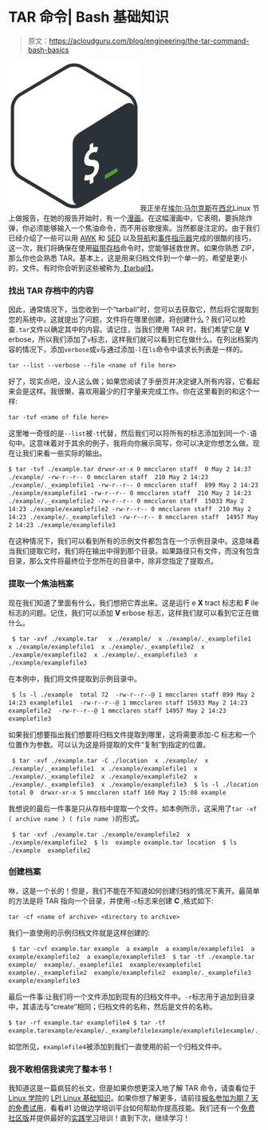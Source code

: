 # TAR 命令| Bash 基础知识

> 原文：<https://acloudguru.com/blog/engineering/the-tar-command-bash-basics>

![](img/13e67874d50aab13e6edbdcc285e3763.png)我正坐在[埃尔·马尔克斯](https://linuxacademy.com/blog/docker/its-okay-to-be-new/?utm_source)在[西北](https://www.linuxfestnorthwest.org/conferences/2019)Linux 节上做报告，在她的报告开始时，有一个[漫画](https://xkcd.com/1168/)。在这幅漫画中，它表明，要拆除炸弹，你必须能够输入一个焦油命令，而不用谷歌搜索。当然都是注定的。由于我们已经介绍了一些可以用 [AWK](https://wpengine.linuxacademy.com/linux/the-awk-command-bash-basics/?utm_source) 和 [SED](https://wpengine.linuxacademy.com/linux/the-sed-command-bash-basics/?utm_source) 以及[导航](https://wpengine.linuxacademy.com/linux/navigating-in-bash-bash-basics/?utm_source)和[事件指示器](https://wpengine.linuxacademy.com/linux/event-designators-bash-basics/?utm_source)完成的很酷的技巧，这一次，我们将确保在使用[磁带存档](https://linux.die.net/man/1/tar)命令时，您能够拯救世界。如果你熟悉 ZIP，那么你也会熟悉 TAR。基本上，这是用来归档文件到一个单一的，希望是更小的，文件。有时你会听到这些被称为[【tarball】](https://whatis.techtarget.com/definition/tarball-tar-archive)。

### **找出 TAR 存档中的内容**

因此，通常情况下，当您收到一个“tarball”时，您可以去获取它，然后将它提取到您的系统中。这就提出了问题，文件将在哪里创建，将创建什么？我们可以检查`.tar`文件以确定其中的内容。请记住，当我们使用 TAR 时，我们希望它是 **V** erbose，所以我们添加了`v`标志，这样我们就可以看到它在做什么。在列出档案内容的情况下，添加`verbose`或`v`与通过添加`-l`在`ls`命令中请求长列表是一样的。

```
tar --list --verbose --file <name of file here>
```

好了，现实点吧，没人这么做；如果您阅读了手册页并决定键入所有内容，它看起来会是这样。我很懒，喜欢用最少的打字量来完成工作。你在这里看到的和这个一样:

```
tar -tvf <name of file here>
```

这里唯一奇怪的是`--list`被`-t`代替，然后我们可以将所有的标志添加到同一个`-`语句中。这意味着对于其余的例子，我将向你展示简写，你可以决定你想怎么做。现在让我们来看一些实际的输出。

```
$ tar -tvf ./example.tar drwxr-xr-x 0 mmcclaren staff  0 May 2 14:37 ./example/ -rw-r--r-- 0 mmcclaren staff  210 May 2 14:23 ./example/._examplefile1 -rw-r--r-- 0 mmcclaren staff  899 May 2 14:23 ./example/examplefile1 -rw-r--r-- 0 mmcclaren staff  210 May 2 14:23 ./example/._examplefile2 -rw-r--r-- 0 mmcclaren staff  15033 May 2 14:23 ./example/examplefile2 -rw-r--r-- 0 mmcclaren staff  210 May 2 14:23 ./example/._examplefile3 -rw-r--r-- 0 mmcclaren staff  14957 May 2 14:23 ./example/examplefile3 
```

在这种情况下，我们可以看到所有的示例文件都包含在一个示例目录中。这意味着当我们提取它时，我们将在输出中得到那个目录。如果路径只有文件，而没有包含目录，那么文件将最终位于您所在的目录中，除非您指定了提取点。

### **提取一个焦油档案**

现在我们知道了里面有什么，我们想把它弄出来。这是运行 e **X** tract 标志和 **F** ile 标志的问题。记住，我们可以添加 **V** erbose 标志，这样我们就可以看到它正在做什么。

```
 $ tar -xvf ./example.tar   x ./example/  x ./example/._examplefile1  x ./example/examplefile1  x ./example/._examplefile2  x ./example/examplefile2  x ./example/._examplefile3  x ./example/examplefile3 
```

在本例中，我们将文件提取到示例目录中。

```
 $ ls -l ./example  total 72  -rw-r--r--@ 1 mmcclaren staff 899 May 2 14:23 examplefile1  -rw-r--r--@ 1 mmcclaren staff 15033 May 2 14:23 examplefile2  -rw-r--r--@ 1 mmcclaren staff 14957 May 2 14:23 examplefile3 
```

如果我们想要指出我们想要将归档文件提取到哪里，这将需要添加-C 标志和一个位置作为参数。可以认为这是将提取的文件“复制”到指定的位置。

```
 $ tar -xvf ./example.tar -C ./location  x ./example/  x ./example/._examplefile1  x ./example/examplefile1  x ./example/._examplefile2  x ./example/examplefile2  x ./example/._examplefile3  x ./example/examplefile3  $ ls -l ./location  total 0  drwxr-xr-x 5 mmcclaren staff 160 May 2 15:08 example 
```

我想说的最后一件事是只从存档中提取一个文件。如本例所示，这采用了`tar -xf ( archive name ) ( file name )`的形式。

```
 $ tar -xvf ./example.tar ./example/examplefile2  x ./example/examplefile2  $ ls  example example.tar location  $ ls ./example  examplefile2 
```

### **创建档案**

咻，这是一个长的！但是，我们不能在不知道如何创建归档的情况下离开。最简单的方法是将 TAR 指向一个目录，并使用`-c`标志来创建 **C** ,格式如下:

```
tar -cf <name of archive> <directory to archive>
```

我们一直使用的示例归档文件就是这样创建的:

```
 $ tar -cvf example.tar example  a example  a example/examplefile1  a example/examplefile2  a example/examplefile3  $ tar -tf ./example.tar   example/  example/._examplefile1  example/examplefile1  example/._examplefile2  example/examplefile2  example/._examplefile3  example/examplefile3 
```

最后一件事:让我们将一个文件添加到现有的归档文件中。`-r`标志用于追加到目录中，其语法与“create”相同；归档文件的名称，然后是文件的名称。

```
$ tar -rf example.tar examplefile4 $ tar -tf example.tarexample/example/._examplefile1example/examplefile1example/._examplefile2example/examplefile2example/._examplefile3example/examplefile3examplefile4
```

如您所见，`examplefile4`被添加到我们一直使用的前一个归档文件中。

### 我不敢相信我读完了整本书！

我知道这是一篇疯狂的长文，但是如果你想更深入地了解 TAR 命令，请查看位于 [Linux 学院](https://linuxacademy.com/?utm_source)的 [LPI Linux 基础知识](https://linuxacademy.com/linux/training/course/name/lpi-linux-essentials?utm_source)。如果你想了解更多，请前往[报名参加为期 7 天的免费试用](https://linuxacademy.com/pricing?utm_source)，看看#1 边做边学培训平台如何帮助你提高技能。我们还有一个[免费社区版](https://linuxacademy.com/join/community?utm_source)并提供最好的[实践学习](https://linuxacademy.com/features/labs_exercises?utm_source)培训！直到下次，继续学习！